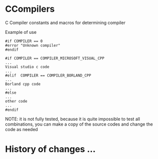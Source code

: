 # CCompilers
C Compiler constants and macros for determining compiler

Example of use

```
#if COMPILER == 0
#error "Unknown compiler"
#endif

#if COMPILER == COMPILER_MICROSOFT_VISUAL_CPP
...
Visual studio c code
...
#elif  COMPILER == COMPILER_BORLAND_CPP
...
Borland cpp code
...
#else
...
other code
...
#endif
```

NOTE: 
it is not fully tested, 
because it is quite impossible to test all combinations, 
you can make a copy of the source codes and change the code as needed


# History of changes ...
